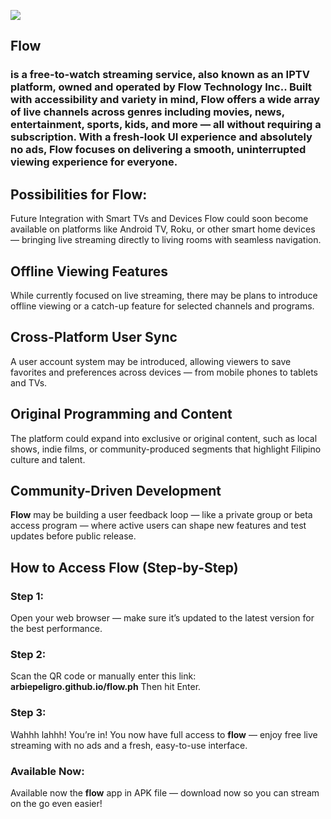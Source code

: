 ![](https://raw.githubusercontent.com/arbiepeligro/flow.ph/refs/heads/main/63782cf0-385d-40f3-ace4-46dca502691d.png)

## **Flow**
### is a free-to-watch streaming service, also known as an IPTV platform, owned and operated by **Flow Technology Inc.**. Built with accessibility and variety in mind, **Flow** offers a wide array of live channels across genres including movies, news, entertainment, sports, kids, and more — all without requiring a subscription. With a fresh-look UI experience and absolutely no ads, **Flow** focuses on delivering a smooth, uninterrupted viewing experience for everyone.

## **Possibilities for Flow:**

Future Integration with Smart TVs and Devices
Flow could soon become available on platforms like Android TV, Roku, or other smart home devices — bringing live streaming directly to living rooms with seamless navigation.

## **Offline Viewing Features**

While currently focused on live streaming, there may be plans to introduce offline viewing or a catch-up feature for selected channels and programs.

## **Cross-Platform User Sync**

A user account system may be introduced, allowing viewers to save favorites and preferences across devices — from mobile phones to tablets and TVs.

## **Original Programming and Content**

The platform could expand into exclusive or original content, such as local shows, indie films, or community-produced segments that highlight Filipino culture and talent.

## **Community-Driven Development**

**Flow** may be building a user feedback loop — like a private group or beta access program — where active users can shape new features and test updates before public release.


## **How to Access Flow (Step-by-Step)**

### **Step 1:**
Open your web browser — make sure it’s updated to the latest version for the best performance.

### **Step 2:**
Scan the QR code or manually enter this link:
**arbiepeligro.github.io/flow.ph**
Then hit Enter.

### **Step 3:**
Wahhh lahhh! You’re in! You now have full access to **flow** — enjoy free live streaming with no ads and a fresh, easy-to-use interface.

### **Available Now:**
Available now the **flow** app in APK file — download now so you can stream on the go even easier!
